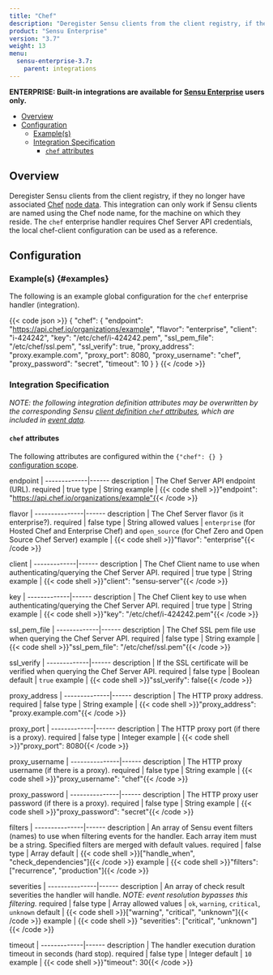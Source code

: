 ```yaml
---
title: "Chef"
description: "Deregister Sensu clients from the client registry, if they no longer have associated Chef node data."
product: "Sensu Enterprise"
version: "3.7"
weight: 13
menu:
  sensu-enterprise-3.7:
    parent: integrations
---
```

**ENTERPRISE: Built-in integrations are available for [Sensu Enterprise][1]
users only.**

- [Overview](#overview)
- [Configuration](#configuration)
  - [Example(s)](#examples)
  - [Integration Specification](#integration-specification)
    - [`chef` attributes](#chef-attributes)

## Overview

Deregister Sensu clients from the client registry, if they no longer have
associated [Chef][2] [node data][3]. This integration can only work if Sensu
clients are named using the Chef node name, for the machine on which they
reside. The `chef` enterprise handler requires Chef Server API credentials, the
local chef-client configuration can be used as a reference.

## Configuration

### Example(s) {#examples}

The following is an example global configuration for the `chef` enterprise
handler (integration).

{{< code json >}}
{
  "chef": {
    "endpoint": "https://api.chef.io/organizations/example",
    "flavor": "enterprise",
    "client": "i-424242",
    "key": "/etc/chef/i-424242.pem",
    "ssl_pem_file": "/etc/chef/ssl.pem",
    "ssl_verify": true,
    "proxy_address": "proxy.example.com",
    "proxy_port": 8080,
    "proxy_username": "chef",
    "proxy_password": "secret",
    "timeout": 10
  }
}
{{< /code >}}

### Integration Specification

_NOTE: the following integration definition attributes may be overwritten by
the corresponding Sensu [client definition `chef` attributes][4], which are
included in [event data][5]._

#### `chef` attributes

The following attributes are configured within the `{"chef": {} }`
[configuration scope][6].

endpoint     | 
-------------|------
description  | The Chef Server API endpoint (URL).
required     | true
type         | String
example      | {{< code shell >}}"endpoint": "https://api.chef.io/organizations/example"{{< /code >}}

flavor         | 
---------------|------
description    | The Chef Server flavor (is it enterprise?).
required       | false
type           | String
allowed values | `enterprise` (for Hosted Chef and Enterprise Chef) and `open_source` (for Chef Zero and Open Source Chef Server)
example        | {{< code shell >}}"flavor": "enterprise"{{< /code >}}

client       | 
-------------|------
description  | The Chef Client name to use when authenticating/querying the Chef Server API.
required     | true
type         | String
example      | {{< code shell >}}"client": "sensu-server"{{< /code >}}

key          | 
-------------|------
description  | The Chef Client key to use when authenticating/querying the Chef Server API.
required     | true
type         | String
example      | {{< code shell >}}"key": "/etc/chef/i-424242.pem"{{< /code >}}

ssl_pem_file | 
-------------|------
description  | The Chef SSL pem file use when querying the Chef Server API.
required     | false
type         | String
example      | {{< code shell >}}"ssl_pem_file": "/etc/chef/ssl.pem"{{< /code >}}

ssl_verify   | 
-------------|------
description  | If the SSL certificate will be verified when querying the Chef Server API.
required     | false
type         | Boolean
default      | `true`
example      | {{< code shell >}}"ssl_verify": false{{< /code >}}

proxy_address | 
--------------|------
description   | The HTTP proxy address.
required      | false
type          | String
example       | {{< code shell >}}"proxy_address": "proxy.example.com"{{< /code >}}

proxy_port   | 
-------------|------
description  | The HTTP proxy port (if there is a proxy).
required     | false
type         | Integer
example      | {{< code shell >}}"proxy_port": 8080{{< /code >}}

proxy_username | 
---------------|------
description    | The HTTP proxy username (if there is a proxy).
required       | false
type           | String
example        | {{< code shell >}}"proxy_username": "chef"{{< /code >}}

proxy_password | 
---------------|------
description    | The HTTP proxy user password (if there is a proxy).
required       | false
type           | String
example        | {{< code shell >}}"proxy_password": "secret"{{< /code >}}

filters        | 
---------------|------
description    | An array of Sensu event filters (names) to use when filtering events for the handler. Each array item must be a string. Specified filters are merged with default values.
required       | false
type           | Array
default        | {{< code shell >}}["handle_when", "check_dependencies"]{{< /code >}}
example        | {{< code shell >}}"filters": ["recurrence", "production"]{{< /code >}}

severities     | 
---------------|------
description    | An array of check result severities the handler will handle. _NOTE: event resolution bypasses this filtering._
required       | false
type           | Array
allowed values | `ok`, `warning`, `critical`, `unknown`
default        | {{< code shell >}}["warning", "critical", "unknown"]{{< /code >}}
example        | {{< code shell >}} "severities": ["critical", "unknown"]{{< /code >}}

timeout      | 
-------------|------
description  | The handler execution duration timeout in seconds (hard stop).
required     | false
type         | Integer
default      | `10`
example      | {{< code shell >}}"timeout": 30{{< /code >}}

[?]:  #
[1]:  /sensu-enterprise
[2]:  https://www.chef.io?ref=sensu-enterprise
[3]:  https://docs.chef.io/nodes.html
[4]:  /sensu-core/1.2/reference/clients#chef-attributes
[5]:  /sensu-core/1.2/reference/events#event-data
[6]:  /sensu-core/1.2/reference/configuration#configuration-scopes
